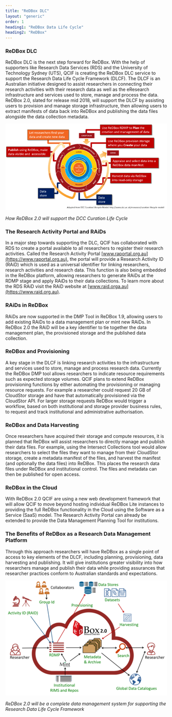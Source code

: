 ```yaml
---
title: "ReDBox DLC"
layout: "generic"
order: 1
heading1: "ReDBox Data Life Cycle"
heading2: "ReDBox"
---
```

### ReDBox DLC
ReDBox DLC is the next step forward for ReDBox. With the help of supporters like Research Data Services (RDS) and the University of Technology Sydney (UTS), QCIF is creating the ReDBox DLC service to support the Research Data Life Cycle Framework (DLCF). The DLCF is an Australian initiative designed to assist researchers in connecting their research activities with their research data as well as the eResearch infrastructure and services used to store, manage and process the data. ReDBox 2.0, slated for release mid 2018, will support the DLCF by assisting users to provision and manage storage infrastructure, then allowing users to extract manifests of data back into ReDBox and publishing the data files alongside the data collection metadata.

![ReDBox Supporting the DCC Curation Life Cycle](/images/curationlifecycle.png)

*How ReDBox 2.0 will support the DCC Curation Life Cycle*

### The Research Activity Portal and RAiDs
In a major step towards supporting the DLC, QCIF has collaborated with RDS to create a portal available to all researchers to register their research activities. Called the Research Activity Portal [www.raportal.org.au](https://www.raportal.org.au), the portal will provide a Research Activity ID (RAiD) which is used as a universal identifier for linking researchers, research activities and research data. This function is also being embedded in the ReDBox platform, allowing researchers to generate RAiDs at the RDMP stage and apply RAiDs to their data collections. To learn more about the RDS RAiD visit the RAiD website at [www.raid.orga.au](https://www.raid.org.au).

### RAiDs in ReDBox
RAiDs are now supported in the DMP Tool in ReDBox 1.9, allowing users to add existing RAiDs to a data management plan or mint new RAiDs. In ReDBox 2.0 the RAiD will be a key identifier to tie together the data management plan, the provisioned storage and the published data collection.

### ReDBox and Provisioning
A key stage in the DLCF is linking research activities to the infrastructure and services used to store, manage and process research data. Currently the ReDBox DMP tool allows researchers to indicate resource requirements such as expected storage volumes. QCIF plans to extend ReDBox provisioning functions by either automating the provisioning or managing resource requests. For example a researcher could request 20 GB of CloudStor storage and have that automatically provisioned via the CloudStor API. For larger storage requests ReDBox would trigger a workflow, based on both institutional and storage provider business rules, to request and track institutional and administrative authorisation.

### ReDBox and Data Harvesting
Once researchers have acquired their storage and compute resources, it is planned that ReDBox will assist researchers to directly manage and publish their data files. For example, using the Intersect Collections tool would allow researchers to select the files they want to manage from their CloudStor storage, create a metadata manifest of the files, and harvest the manifest (and optionally the data files) into ReDBox. This places the research data files under ReDBox and institutional control. The files and metadata can then be published for open access.

### ReDBox in the Cloud
With ReDBox 2.0 QCIF are using a new web development framework that will allow QCIF to move beyond hosting individual ReDBox Lite instances to providing the full ReDBox functionality in the Cloud using the Software as a Service (SaaS) model. The Research Activity Portal can already be extended to provide the Data Management Planning Tool for institutions.

### The Benefits of ReDBox as a Research Data Management Platform
Through this approach researchers will have ReDBox as a single point of access to key elements of the DLCF, including planning, provisioning, data harvesting and publishing. It will give institutions greater visibility into how researchers manage and publish their data while providing assurances that researcher practices conform to Australian standards and expectations.


![ReDBox DLC](/images/redboxdlc.png)

*ReDBox 2.0 will be a complete data management system for supporting the Research Data Life Cycle Framework*

